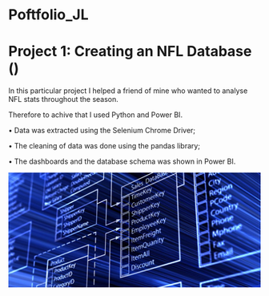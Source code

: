 # Poftfolio_JL

# Project 1: Creating an NFL Database ()
In this particular project I helped a friend of mine who wanted to analyse NFL stats throughout the season.

Therefore to achive that I used Python and Power BI.

• Data was extracted using the Selenium Chrome Driver; 

• The cleaning of data was done using the pandas library;

• The dashboards and the database schema was shown in Power BI.

![](SQLDatabaseSchemas.jpg)

